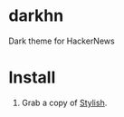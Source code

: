 darkhn
======

Dark theme for HackerNews

# Install
1. Grab a copy of [Stylish](https://chrome.google.com/webstore/detail/stylish/fjnbnpbmkenffdnngjfgmeleoegfcffe).
